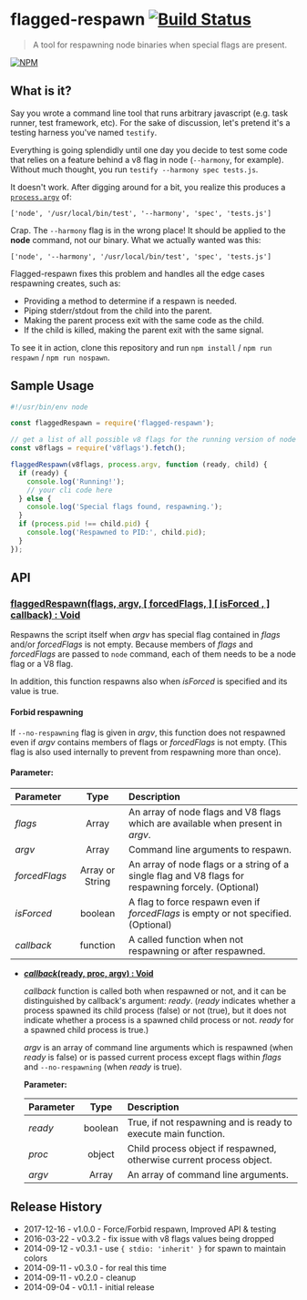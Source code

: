 # flagged-respawn [![Build Status](https://secure.travis-ci.org/js-cli/js-flagged-respawn.svg)](http://travis-ci.org/js-cli/js-flagged-respawn)
> A tool for respawning node binaries when special flags are present.

[![NPM](https://nodei.co/npm/flagged-respawn.png)](https://nodei.co/npm/flagged-respawn/)

## What is it?

Say you wrote a command line tool that runs arbitrary javascript (e.g. task runner, test framework, etc). For the sake of discussion, let's pretend it's a testing harness you've named `testify`.

Everything is going splendidly until one day you decide to test some code that relies on a feature behind a v8 flag in node (`--harmony`, for example).  Without much thought, you run `testify --harmony spec tests.js`.

It doesn't work. After digging around for a bit, you realize this produces a [`process.argv`](http://nodejs.org/docs/latest/api/process.html#process_process_argv) of:

`['node', '/usr/local/bin/test', '--harmony', 'spec', 'tests.js']`

Crap. The `--harmony` flag is in the wrong place! It should be applied to the **node** command, not our binary. What we actually wanted was this:

`['node', '--harmony', '/usr/local/bin/test', 'spec', 'tests.js']`

Flagged-respawn fixes this problem and handles all the edge cases respawning creates, such as:
- Providing a method to determine if a respawn is needed.
- Piping stderr/stdout from the child into the parent.
- Making the parent process exit with the same code as the child.
- If the child is killed, making the parent exit with the same signal.

To see it in action, clone this repository and run `npm install` / `npm run respawn` / `npm run nospawn`.

## Sample Usage

```js
#!/usr/bin/env node

const flaggedRespawn = require('flagged-respawn');

// get a list of all possible v8 flags for the running version of node
const v8flags = require('v8flags').fetch();

flaggedRespawn(v8flags, process.argv, function (ready, child) {
  if (ready) {
    console.log('Running!');
    // your cli code here
  } else {
    console.log('Special flags found, respawning.');
  }
  if (process.pid !== child.pid) {
    console.log('Respawned to PID:', child.pid);
  }
});

```


## API

### <u>flaggedRespawn(flags, argv, [ forcedFlags, ] [ isForced , ] callback) : Void</u>

Respawns the script itself when *argv* has special flag contained in *flags* and/or *forcedFlags* is not empty. Because members of *flags* and *forcedFlags* are passed to `node` command, each of them needs to be a node flag or a V8 flag.

In addition, this function respawns also when *isForced* is specified and its value is true. 

#### Forbid respawning

If `--no-respawning` flag is given in *argv*, this function does not respawned even if *argv* contains members of flags or *forcedFlags* is not empty. (This flag is also used internally to prevent from respawning more than once).

#### Parameter:

| Parameter     |  Type  | Description |
|:--------------|:------:|:----------------------------------------------------|
| *flags*       | Array  | An array of node flags and V8 flags which are available when present in *argv*. |
| *argv*        | Array  | Command line arguments to respawn.   |
| *forcedFlags* | Array or String  | An array of node flags or a string of a single flag and V8 flags for respawning forcely. (Optional) |
| *isForced*    | boolean | A flag to force respawn even if *forcedFlags* is empty or not specified. (Optional) |
| *callback*    | function | A called function when not respawning or after respawned. |

* **<u><i>callback</i>(ready, proc, argv) : Void</u>**

    *callback* function is called both when respawned or not, and it can be distinguished by callback's argument: *ready*. (*ready* indicates whether a process spawned its child process (false) or not (true), but it does not indicate whether a process is a spawned child process or not. *ready* for a spawned child process is true.)
    
    *argv* is an array of command line arguments which is respawned (when *ready* is false) or is passed current process except flags within *flags* and `--no-respawning` (when *ready* is true).

    **Parameter:**
    
    | Parameter |  Type   | Description               |
    |:----------|:-------:|:--------------------------|
    | *ready*   | boolean | True, if not respawning and is ready to execute main function. |
    | *proc*    | object  | Child process object if respawned, otherwise current process object. |
    | *argv*    | Array   | An array of command line arguments. |

## Release History

* 2017-12-16 - v1.0.0 - Force/Forbid respawn, Improved API & testing
* 2016-03-22 - v0.3.2 - fix issue with v8 flags values being dropped
* 2014-09-12 - v0.3.1 - use `{ stdio: 'inherit' }` for spawn to maintain colors
* 2014-09-11 - v0.3.0 - for real this time
* 2014-09-11 - v0.2.0 - cleanup
* 2014-09-04 - v0.1.1 - initial release
